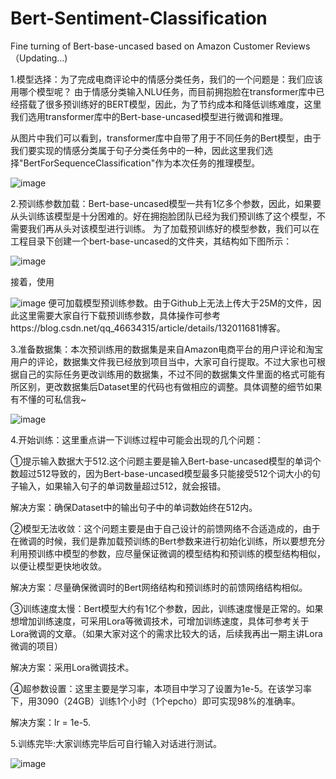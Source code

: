 # Bert-Sentiment-Classification
Fine turning of Bert-base-uncased based on Amazon Customer Reviews（Updating...)

1.模型选择：为了完成电商评论中的情感分类任务，我们的一个问题是：我们应该用哪个模型呢？
由于情感分类输入NLU任务，而目前拥抱脸在transformer库中已经搭载了很多预训练好的BERT模型，因此，为了节约成本和降低训练难度，这里我们选用transformer库中的Bert-base-uncased模型进行微调和推理。


从图片中我们可以看到，transformer库中自带了用于不同任务的Bert模型，由于我们要实现的情感分类属于句子分类任务中的一种，因此这里我们选择"BertForSequenceClassification"作为本次任务的推理模型。

![image](https://github.com/HDX37/Bert-Sentiment-Classification/assets/128899278/02b4b796-6cef-471f-9311-c504f3231857)


2.预训练参数加载：Bert-base-uncased模型一共有1亿多个参数，因此，如果要从头训练该模型是十分困难的。好在拥抱脸团队已经为我们预训练了这个模型，不需要我们再从头对该模型进行训练。
为了加载预训练好的模型参数，我们可以在工程目录下创建一个bert-base-uncased的文件夹，其结构如下图所示：


![image](https://github.com/HDX37/Bert-Sentiment-Classification/assets/128899278/8dbfc4f6-8cb7-4f99-896d-e6a07712da57)

接着，使用

![image](https://github.com/HDX37/Bert-Sentiment-Classification/assets/128899278/c9552053-fdb0-491f-aef5-87968aec0a1d)
便可加载模型预训练参数。由于Github上无法上传大于25M的文件，因此这里需要大家自行下载预训练参数，具体操作可参考https://blog.csdn.net/qq_46634315/article/details/132011681博客。

3.准备数据集：本次预训练用的数据集是来自Amazon电商平台的用户评论和淘宝用户的评论，数据集文件我已经放到项目当中，大家可自行提取。不过大家也可根据自己的实际任务更改训练用的数据集，不过不同的数据集文件里面的格式可能有所区别，更改数据集后Dataset里的代码也有做相应的调整。具体调整的细节如果有不懂的可私信我~

![image](https://github.com/HDX37/Bert-Sentiment-Classification/assets/128899278/59deb279-ae9a-4d75-af00-212da93a8858)


4.开始训练：这里重点讲一下训练过程中可能会出现的几个问题：

①提示输入数据大于512.这个问题主要是输入Bert-base-uncased模型的单词个数超过512导致的，因为Bert-base-uncased模型最多只能接受512个词大小的句子输入，如果输入句子的单词数量超过512，就会报错。

解决方案：确保Dataset中的输出句子中的单词数始终在512内。

②模型无法收敛：这个问题主要是由于自己设计的前馈网络不合适造成的，由于在微调的时候，我们是靠加载预训练的Bert参数来进行初始化训练，所以要想充分利用预训练中模型的参数，应尽量保证微调的模型结构和预训练的模型结构相似，以便让模型更快地收敛。

解决方案：尽量确保微调时的Bert网络结构和预训练时的前馈网络结构相似。

③训练速度太慢：Bert模型大约有1亿个参数，因此，训练速度慢是正常的。如果想增加训练速度，可采用Lora等微调技术，可增加训练速度，具体可参考关于Lora微调的文章。（如果大家对这个的需求比较大的话，后续我再出一期主讲Lora微调的项目）

解决方案：采用Lora微调技术。

④超参数设置：这里主要是学习率，本项目中学习了设置为1e-5。在该学习率下，用3090（24GB）训练1个小时（1个epcho）即可实现98%的准确率。

解决方案：lr = 1e-5.

  
5.训练完毕:大家训练完毕后可自行输入对话进行测试。

![image](https://github.com/HDX37/Bert-Sentiment-Classification/assets/128899278/fec06342-d848-4a39-a464-c8d8033a779b)










